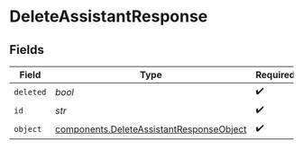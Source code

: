 # DeleteAssistantResponse


## Fields

| Field                                                                                                | Type                                                                                                 | Required                                                                                             | Description                                                                                          |
| ---------------------------------------------------------------------------------------------------- | ---------------------------------------------------------------------------------------------------- | ---------------------------------------------------------------------------------------------------- | ---------------------------------------------------------------------------------------------------- |
| `deleted`                                                                                            | *bool*                                                                                               | :heavy_check_mark:                                                                                   | N/A                                                                                                  |
| `id`                                                                                                 | *str*                                                                                                | :heavy_check_mark:                                                                                   | N/A                                                                                                  |
| `object`                                                                                             | [components.DeleteAssistantResponseObject](../../models/components/deleteassistantresponseobject.md) | :heavy_check_mark:                                                                                   | N/A                                                                                                  |